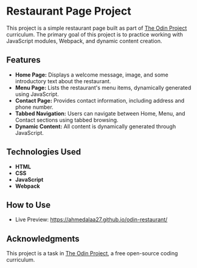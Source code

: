 # Restaurant Page Project

This project is a simple restaurant page built as part of [The Odin Project](https://www.theodinproject.com/) curriculum. The primary goal of this project is to practice working with JavaScript modules, Webpack, and dynamic content creation.

## Features

- **Home Page:** Displays a welcome message, image, and some introductory text about the restaurant.
- **Menu Page:** Lists the restaurant's menu items, dynamically generated using JavaScript.
- **Contact Page:** Provides contact information, including address and phone number.
- **Tabbed Navigation:** Users can navigate between Home, Menu, and Contact sections using tabbed browsing.
- **Dynamic Content:** All content is dynamically generated through JavaScript.

## Technologies Used

- **HTML**
- **CSS**
- **JavaScript**
- **Webpack**

## How to Use

- Live Preview: https://ahmedalaa27.github.io/odin-restaurant/

## Acknowledgments

This project is a task in [The Odin Project](https://www.theodinproject.com/), a free open-source coding curriculum.

